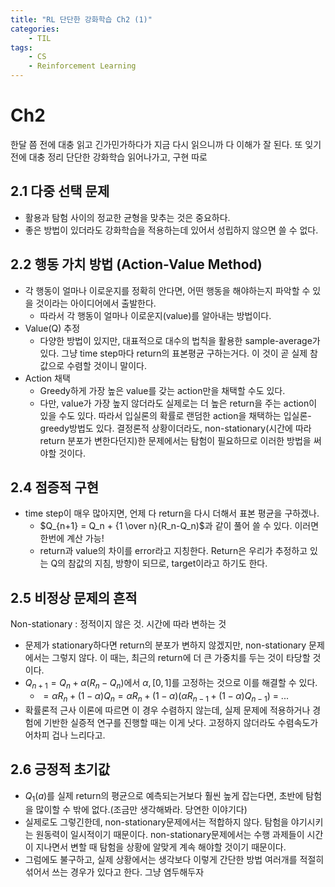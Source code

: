 ```yaml
---
title: "RL 단단한 강화학습 Ch2 (1)"
categories:
    - TIL
tags:
    - CS
    - Reinforcement Learning
---
```

# Ch2

한달 쯤 전에 대충 읽고 긴가민가하다가 지금 다시 읽으니까 다 이해가 잘 된다. 또 잊기전에 대충 정리
단단한 강화학습 읽어나가고, 구현 따로

## 2.1 다중 선택 문제

- 활용과 탐험 사이의 정교한 균형을 맞추는 것은 중요하다.
- 좋은 방법이 있더라도 강화학습을 적용하는데 있어서 성립하지 않으면 쓸 수 없다.

## 2.2 행동 가치 방법 (Action-Value Method)

- 각 행동이 얼마나 이로운지를 정확히 안다면, 어떤 행동을 해야하는지 파악할 수 있을 것이라는 아이디어에서 출발한다.
    - 따라서 각 행동이 얼마나 이로운지(value)를 알아내는 방법이다.
- Value(Q) 추정
    - 다양한 방법이 있지만, 대표적으로 대수의 법칙을 활용한 sample-average가 있다. 그냥 time step마다 return의 표본평균 구하는거다. 이 것이 곧 실제 참 값으로 수렴할 것이니 말이다.
- Action 채택
    - Greedy하게 가장 높은 value를 갖는 action만을 채택할 수도 있다.
    - 다만, value가 가장 높지 않더라도 실제로는 더 높은 return을 주는 action이 있을 수도 있다. 따라서 입실론의 확률로 랜덤한 action을 채택하는 입실론-greedy방법도 있다. 결정론적 상황이더라도, non-stationary(시간에 따라 return 분포가 변한다던지)한 문제에서는 탐험이 필요하므로 이러한 방법을 써야할 것이다.

## 2.4 점증적 구현

- time step이 매우 많아지면, 언제 다 return을 다시 더해서 표본 평균을 구하겠나.
    - $Q_{n+1} = Q_n + {1 \over n}(R_n-Q_n)$과 같이 풀어 쓸 수 있다. 이러면 한번에 계산 가능!
    - return과 value의 차이를 error라고 지칭한다.  Return은 우리가 추정하고 있는 Q의 참값의 지침, 방향이 되므로, target이라고 하기도 한다.

## 2.5 비정상 문제의 흔적

Non-stationary : 정적이지 않은 것. 시간에 따라 변하는 것

- 문제가 stationary하다면 return의 분포가 변하지 않겠지만, non-stationary 문제에서는 그렇지 않다. 이 때는, 최근의 return에 더 큰 가중치를 두는 것이 타당할 것이다.
- $Q_{n+1} = Q_n + \alpha(R_n-Q_n)$에서 $\alpha, [0, 1]$를 고정하는 것으로 이를 해결할 수 있다.
    - $= \alpha R_n + (1-\alpha)Q_n = \alpha R_n + (1-\alpha)(\alpha R_{n-1}+(1-\alpha)Q_{n-1})$ = ...
- 확률론적 근사 이론에 따르면 이 경우 수렴하지 않는데, 실제 문제에 적용하거나 경험에 기반한 실증적 연구를 진행할 때는 이게 낫다. 고정하지 않더라도 수렴속도가 어차피 겁나 느리다고.

## 2.6 긍정적 초기값

- $Q_1(a)$를 실제 return의 평균으로 예측되는거보다 훨씬 높게 잡는다면, 초반에 탐험을 많이할 수 밖에 없다.(조금만 생각해봐라. 당연한 이야기다)
- 실제로도 그렇긴한데, non-stationary문제에서는 적합하지 않다. 탐험을 야기시키는 원동력이 일시적이기 때문이다. non-stationary문제에서는 수행 과제들이 시간이 지나면서 변할 때 탐험을 상황에 알맞게 계속 해야할 것이기 때문이다.
- 그럼에도 불구하고, 실제 상황에서는 생각보다 이렇게 간단한 방법 여러개를 적절히 섞어서 쓰는 경우가 있다고 한다. 그냥 염두해두자